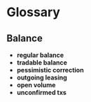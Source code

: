 # Glossary

## Balance

* **regular balance**
* **tradable balance**
* **pessimistic correction**
* **outgoing leasing**
* **open volume**
* **unconfirmed txs**
